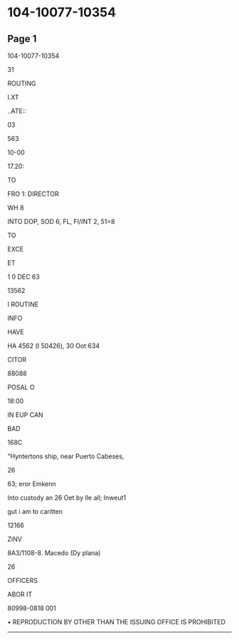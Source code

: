 # 104-10077-10354

## Page 1

104-10077-10354

31

ROUTING

I.XT

..ATE::

03

563

10-00

17.20:

TO

FRO 1: DIRECTOR

WH 8

INTO DOP, SOD 6, FL, FI/INT 2, 51=8

TO

EXCE

ET

1 0 DEC 63

13562

I ROUTINE

INFO

HAVE

НА 4562 (I 50426), 30 Oot 634

CITOR

88088

POSAL O

18:00

IN EUP CAN

BAD

168C

"Hyntertons ship, near Puerto Cabeses,

26

63; eror Emkenn

Into custody an 26 Oet by Ile all; Inweut1

gut i am to caritten

12166

ZiNV

8A3/1108-8. Macedo (Dy plana)

26

OFFICERS

ABOR IT

80998-0818 001

• REPRODUCTION BY OTHER THAN THE ISSUING OFFICE IS PROHIBITED

---

